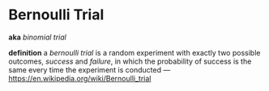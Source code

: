 # Bernoulli Trial

**aka** _binomial trial_

**definition** a _bernoulli trial_ is a random experiment with exactly two possible outcomes, _success_ and _failure_, in which the probability of success is the same every time the experiment is conducted &mdash; <https://en.wikipedia.org/wiki/Bernoulli_trial>
